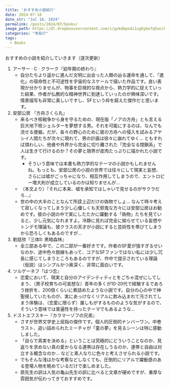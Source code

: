 ```yaml
---
title: 'おすすめ小説紹介'
date: 2024-07-18
date_str: "Jul 18, 2024"
permalink: /posts/2024/07/books/
image_path: https://dl.dropboxusercontent.com/s/gxkdmpodi1ug6ybo7q5un/books.jpeg?rlkey=f2th4hrc666pye22yxu0to1km&dl=0
categories: "本紹介"
tags:
  - Books
---
```

おすすめの小説を紹介していきます（逐次更新）

1. アーサー &middot; C &middot; クラーク『幼年期の終わり』
    - 自分たちより遥かに進んだ文明に出会った人類の辿る運命を通して、「進化」の宿命性と不可逆性を宇宙的なスケールで描いた作品です。良い表現か分かりませんが、物事を巨視的な視点から、熱力学的に捉えていった結果、作者が仏教的な精神世界に到達していったのが興味深いです。情景描写も非常に美しいですし、SFという枠を超えた傑作だと思います。
2. 安部公房 『方舟さくら丸』
    - 来るべき核戦争から身を守るための、現在版「ノアの方舟」とも言える巨大地下核シェルターを夢想する男。それを可能にするのは、なんでも流せる便器。だが、各々の野心のために彼の方舟への侵入を試みるアヤシイ人間たちが次々に現れて、男の計画は徐々に崩れてゆく... ともすれば煩わしい、他者や外界から完全に切り離された「完全なる閉鎖系」で人は生きて行けるのか？その夢と限界が皮肉たっぷりに描かれた小説です。
      - そういう意味では本書も熱力学的なテーマの小説かもしれませんね。もっとも、安部公房の小説の世界では往々にして現実と妄想、さらには嘘がごっちゃになり、相互作用してしまうので、エントロピー増大則が成立しているのかは知りませんが...
    - （本文より）『それに本来、嘘を承知ではしゃいで見せるのがサクラだろ...』
    - 世の中の大半のことなんて所詮上辺だけの偽物でしょ... なんて時々考えて寂しくなってしまう少し心優しくも天邪鬼な方々には安部公房はお勧めです。彼の小説の中で実にしたたかに躍動する「偽物」たちを見ていると、少し元気になれますよ。冷静に見れば完全に拗らせている妄想やトンデモ理論も、彼クラスの天才が小説にすると芸術性を帯びてしまうから恐ろしくもあるのですが...
3. 劉慈欣『三体II: 黒暗森林』
    - 全三部ある中で、この二部が一番好きです。作者のSF愛が強すぎるせいなのか、途中色々脱線もあって、コアなSFファンではない私には少し冗長に感じてしまうところもあるのですが、作中で提示されている理論（仮説）はシンプルかつ奥深く、非常に面白いです。
4. ツルゲーネフ『はつ恋』
    - 恋愛において、現実と自分のアイデンティティとをごちゃ混ぜにしてしまう、（男子校育ちの可哀想な）青年の多くが10-20代で経験するであろう挫折を、200倍くらいに煮詰めたような小説です。自分の心の中で神聖視していたものが、実にあっけなくリアルに飲み込まれて汚されてしまう体験は、（恋愛に限らず）誰しもがするもののような気がするので、そういう意味では普遍性を持ったテーマでもあるような...
5. ドストエフスキー『カラマーゾフの兄弟』
    - さすが世界文学史上屈指の傑作です。個人的圧倒的ナンバーワン。中巻ラスト、追い詰められたミーチャが「童の夢」を見るシーンは特に感動しました。
    - 「自らで真実を決める」ということは究極的にどういうことなのか、見返りを求めない真の愛からなる連帯は存在しうるのか、連帯と自由は対立する概念なのか... などと素人なりに色々と考えさせられる小説です。
    - でもそんな浅はかな考察などしなくても、圧倒的にリアルで躍動感のある登場人物を眺めているだけで楽しめました。
    - 原先生の訳は人気の亀山先生の訳に比べると文章が硬めですが、重厚な雰囲気が伝わってきておすすめです。